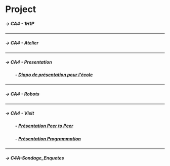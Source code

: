 # Project

##### →     CA4 - 1H1P
---
##### →     CA4 - Atelier
---
##### →     CA4 - Presentation
##### &emsp;&emsp;       - [Diapo de présentation pour l'école](https://github.com/Code42All/Projects/blob/master/C4A-Presentation/C4A_presentation_ecole.pdf)

---
##### →     CA4 - Robots
---
##### →     CA4 - Visit
##### &emsp;&emsp;       - [Présentation Peer to Peer](https://github.com/Code42All/Projects/tree/master/C4A-Visit/Pr%C3%A9sentation_Peer_to_Peer)
##### &emsp;&emsp;       - [Présentation Programmation](https://github.com/Code42All/Projects/tree/master/C4A-Visit/Pr%C3%A9sentation_Programmation)
---
##### →     C4A-Sondage_Enquetes
